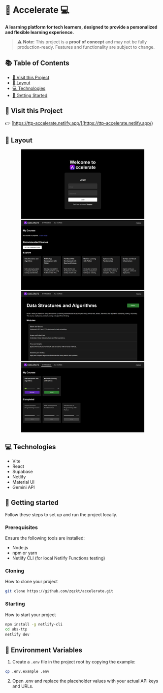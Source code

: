 # 🚀 Accelerate 💻

**A learning platform for tech learners, designed to provide a personalized and flexible learning experience.**

> ⚠️ **Note:** This project is a **proof of concept** and may not be fully production-ready. Features and functionality are subject to change.

## 📚 Table of Contents

- [📱 Visit this Project](#visit-this-project)
- [🎨 Layout](#layout)
- [💻 Technologies](#technologies)
- [🚀 Getting Started](#getting-started)


## 📱 Visit this Project

👉 [https://ttp-accelerate.netlify.app/](https://ttp-accelerate.netlify.app/)


## 🎨 Layout

<p align="center">
  <img src=".github/Accelerate_Login.png" alt="Login screenshot" width="400px" />
  <img src=".github/Accelerate_Dashboard.png" alt="Dashboard screenshot" width="400px" />
  <img src=".github/Accelerate_CourseEnrolment.png" alt="Dashboard screenshot" width="400px" />
  <img src=".github/Accelerate_InProgressCourses.png" alt="Dashboard screenshot" width="400px" />
  
</p>

## 💻 Technologies

- Vite
- React
- Supabase
- Netlify
- Material UI
- Gemini API


## 🚀 Getting started

Follow these steps to set up and run the project locally.


### Prerequisites

Ensure the following tools are installed:

- Node.js
- npm or yarn
- Netlify CLI (for local Netlify Functions testing)
  

### Cloning

How to clone your project

```bash
git clone https://github.com/zqzkt/accelerate.git
```

### Starting

How to start your project

```bash
npm install -g netlify-cli
cd ubs-ttp
netlify dev
```

## 🔐 Environment Variables

1. Create a `.env` file in the project root by copying the example:

```bash
cp .env.example .env
```

2. Open .env and replace the placeholder values with your actual API keys and URLs.
